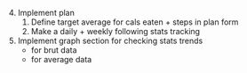 4. Implement plan
    1. Define target average for cals eaten + steps in plan form
    2. Make a daily + weekly following stats tracking
5. Implement graph section for checking stats trends
    * for brut data
    * for average data
